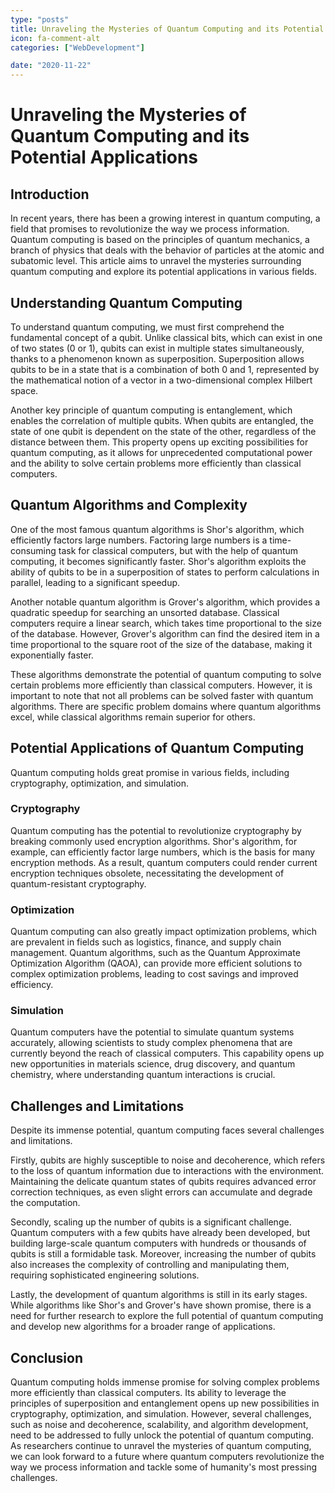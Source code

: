```yaml
---
type: "posts"
title: Unraveling the Mysteries of Quantum Computing and its Potential Applications
icon: fa-comment-alt
categories: ["WebDevelopment"]

date: "2020-11-22"
---
```




# Unraveling the Mysteries of Quantum Computing and its Potential Applications

## Introduction

In recent years, there has been a growing interest in quantum computing, a field that promises to revolutionize the way we process information. Quantum computing is based on the principles of quantum mechanics, a branch of physics that deals with the behavior of particles at the atomic and subatomic level. This article aims to unravel the mysteries surrounding quantum computing and explore its potential applications in various fields.

## Understanding Quantum Computing

To understand quantum computing, we must first comprehend the fundamental concept of a qubit. Unlike classical bits, which can exist in one of two states (0 or 1), qubits can exist in multiple states simultaneously, thanks to a phenomenon known as superposition. Superposition allows qubits to be in a state that is a combination of both 0 and 1, represented by the mathematical notion of a vector in a two-dimensional complex Hilbert space.

Another key principle of quantum computing is entanglement, which enables the correlation of multiple qubits. When qubits are entangled, the state of one qubit is dependent on the state of the other, regardless of the distance between them. This property opens up exciting possibilities for quantum computing, as it allows for unprecedented computational power and the ability to solve certain problems more efficiently than classical computers.

## Quantum Algorithms and Complexity

One of the most famous quantum algorithms is Shor's algorithm, which efficiently factors large numbers. Factoring large numbers is a time-consuming task for classical computers, but with the help of quantum computing, it becomes significantly faster. Shor's algorithm exploits the ability of qubits to be in a superposition of states to perform calculations in parallel, leading to a significant speedup.

Another notable quantum algorithm is Grover's algorithm, which provides a quadratic speedup for searching an unsorted database. Classical computers require a linear search, which takes time proportional to the size of the database. However, Grover's algorithm can find the desired item in a time proportional to the square root of the size of the database, making it exponentially faster.

These algorithms demonstrate the potential of quantum computing to solve certain problems more efficiently than classical computers. However, it is important to note that not all problems can be solved faster with quantum algorithms. There are specific problem domains where quantum algorithms excel, while classical algorithms remain superior for others.

## Potential Applications of Quantum Computing

Quantum computing holds great promise in various fields, including cryptography, optimization, and simulation.

### Cryptography

Quantum computing has the potential to revolutionize cryptography by breaking commonly used encryption algorithms. Shor's algorithm, for example, can efficiently factor large numbers, which is the basis for many encryption methods. As a result, quantum computers could render current encryption techniques obsolete, necessitating the development of quantum-resistant cryptography.

### Optimization

Quantum computing can also greatly impact optimization problems, which are prevalent in fields such as logistics, finance, and supply chain management. Quantum algorithms, such as the Quantum Approximate Optimization Algorithm (QAOA), can provide more efficient solutions to complex optimization problems, leading to cost savings and improved efficiency.

### Simulation

Quantum computers have the potential to simulate quantum systems accurately, allowing scientists to study complex phenomena that are currently beyond the reach of classical computers. This capability opens up new opportunities in materials science, drug discovery, and quantum chemistry, where understanding quantum interactions is crucial.

## Challenges and Limitations

Despite its immense potential, quantum computing faces several challenges and limitations.

Firstly, qubits are highly susceptible to noise and decoherence, which refers to the loss of quantum information due to interactions with the environment. Maintaining the delicate quantum states of qubits requires advanced error correction techniques, as even slight errors can accumulate and degrade the computation.

Secondly, scaling up the number of qubits is a significant challenge. Quantum computers with a few qubits have already been developed, but building large-scale quantum computers with hundreds or thousands of qubits is still a formidable task. Moreover, increasing the number of qubits also increases the complexity of controlling and manipulating them, requiring sophisticated engineering solutions.

Lastly, the development of quantum algorithms is still in its early stages. While algorithms like Shor's and Grover's have shown promise, there is a need for further research to explore the full potential of quantum computing and develop new algorithms for a broader range of applications.

## Conclusion

Quantum computing holds immense promise for solving complex problems more efficiently than classical computers. Its ability to leverage the principles of superposition and entanglement opens up new possibilities in cryptography, optimization, and simulation. However, several challenges, such as noise and decoherence, scalability, and algorithm development, need to be addressed to fully unlock the potential of quantum computing. As researchers continue to unravel the mysteries of quantum computing, we can look forward to a future where quantum computers revolutionize the way we process information and tackle some of humanity's most pressing challenges.